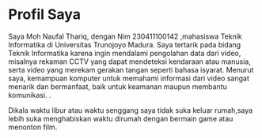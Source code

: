 # Profil Saya

Saya Moh Naufal Thariq, dengan Nim 230411100142 ,mahasiswa Teknik Informatika di Universitas Trunojoyo Madura. Saya tertarik pada bidang Teknik Informatika karena ingin mendalami pengolahan data dari video, misalnya rekaman CCTV yang dapat mendeteksi kendaraan atau manusia, serta video yang merekam gerakan tangan seperti bahasa isyarat. Menurut saya, kemampuan komputer untuk memahami informasi dari video sangat menarik dan bermanfaat, baik untuk keamanan maupun membantu komunikasi. .

Dikala waktu libur atau waktu senggang saya tidak suka keluar rumah,saya lebih suka menghabiskan waktu dirumah dengan bermain game atau menonton film.

```{tableofcontents}
```
